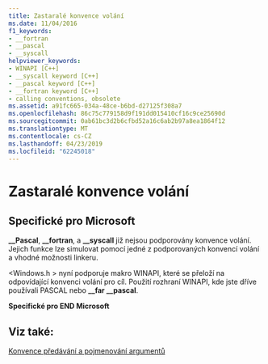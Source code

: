 ```yaml
---
title: Zastaralé konvence volání
ms.date: 11/04/2016
f1_keywords:
- __fortran
- __pascal
- __syscall
helpviewer_keywords:
- WINAPI [C++]
- __syscall keyword [C++]
- __pascal keyword [C++]
- __fortran keyword [C++]
- calling conventions, obsolete
ms.assetid: a91fc665-034a-48ce-b6bd-d27125f308a7
ms.openlocfilehash: 86c75c779158d9f191dd015410cf16c9ce25690d
ms.sourcegitcommit: 0ab61bc3d2b6cfbd52a16c6ab2b97a8ea1864f12
ms.translationtype: MT
ms.contentlocale: cs-CZ
ms.lasthandoff: 04/23/2019
ms.locfileid: "62245018"
---
```

# <a name="obsolete-calling-conventions"></a>Zastaralé konvence volání

## <a name="microsoft-specific"></a>Specifické pro Microsoft

**__Pascal**, **__fortran**, a **__syscall** již nejsou podporovány konvence volání. Jejich funkce lze simulovat pomocí jedné z podporovaných konvencí volání a vhodné možnosti linkeru.

\<Windows.h > nyní podporuje makro WINAPI, které se přeloží na odpovídající konvenci volání pro cíl. Použití rozhraní WINAPI, kde jste dříve používali PASCAL nebo **__far \__pascal**.

**Specifické pro END Microsoft**

## <a name="see-also"></a>Viz také:

[Konvence předávání a pojmenování argumentů](../cpp/argument-passing-and-naming-conventions.md)